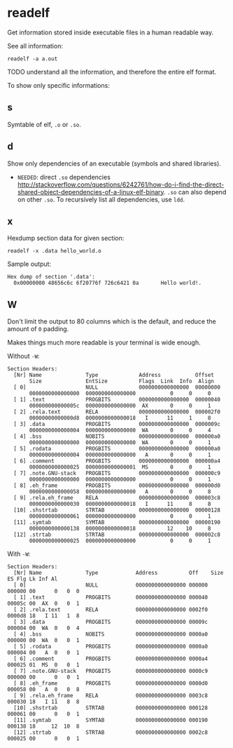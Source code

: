 # readelf

Get information stored inside executable files in a human readable way.

See all information:

    readelf -a a.out

TODO understand all the information, and therefore the entire elf format.

To show only specific informations:

## s

Symtable of elf, `.o` or `.so`.

## d

Show only dependencies of an executable (symbols and shared libraries).

- `NEEDED`: direct `.so` dependencies <http://stackoverflow.com/questions/6242761/how-do-i-find-the-direct-shared-object-dependencies-of-a-linux-elf-binary>. `.so` can also depend on other `.so`. To recursively list all dependencies, use `ldd`.

## x

Hexdump section data for given section:

    readelf -x .data hello_world.o

Sample output:

    Hex dump of section '.data':
      0x00000000 48656c6c 6f20776f 726c6421 0a       Hello world!.

## W

Don't limit the output to 80 columns which is the default, and reduce the amount of `0` padding.

Makes things much more readable is your terminal is wide enough.

Without `-W`:

    Section Headers:
      [Nr] Name              Type             Address           Offset
           Size              EntSize          Flags  Link  Info  Align
      [ 0]                   NULL             0000000000000000  00000000
           0000000000000000  0000000000000000           0     0     0
      [ 1] .text             PROGBITS         0000000000000000  00000040
           000000000000005c  0000000000000000  AX       0     0     1
      [ 2] .rela.text        RELA             0000000000000000  000002f0
           00000000000000d8  0000000000000018   I      11     1     8
      [ 3] .data             PROGBITS         0000000000000000  0000009c
           0000000000000004  0000000000000000  WA       0     0     4
      [ 4] .bss              NOBITS           0000000000000000  000000a0
           0000000000000000  0000000000000000  WA       0     0     1
      [ 5] .rodata           PROGBITS         0000000000000000  000000a0
           0000000000000004  0000000000000000   A       0     0     1
      [ 6] .comment          PROGBITS         0000000000000000  000000a4
           0000000000000025  0000000000000001  MS       0     0     1
      [ 7] .note.GNU-stack   PROGBITS         0000000000000000  000000c9
           0000000000000000  0000000000000000           0     0     1
      [ 8] .eh_frame         PROGBITS         0000000000000000  000000d0
           0000000000000058  0000000000000000   A       0     0     8
      [ 9] .rela.eh_frame    RELA             0000000000000000  000003c8
           0000000000000030  0000000000000018   I      11     8     8
      [10] .shstrtab         STRTAB           0000000000000000  00000128
           0000000000000061  0000000000000000           0     0     1
      [11] .symtab           SYMTAB           0000000000000000  00000190
           0000000000000138  0000000000000018          12    10     8
      [12] .strtab           STRTAB           0000000000000000  000002c8
           0000000000000025  0000000000000000           0     0     1

With `-W`:

    Section Headers:
      [Nr] Name              Type            Address          Off    Size   ES Flg Lk Inf Al
      [ 0]                   NULL            0000000000000000 000000 000000 00      0   0  0
      [ 1] .text             PROGBITS        0000000000000000 000040 00005c 00  AX  0   0  1
      [ 2] .rela.text        RELA            0000000000000000 0002f0 0000d8 18   I 11   1  8
      [ 3] .data             PROGBITS        0000000000000000 00009c 000004 00  WA  0   0  4
      [ 4] .bss              NOBITS          0000000000000000 0000a0 000000 00  WA  0   0  1
      [ 5] .rodata           PROGBITS        0000000000000000 0000a0 000004 00   A  0   0  1
      [ 6] .comment          PROGBITS        0000000000000000 0000a4 000025 01  MS  0   0  1
      [ 7] .note.GNU-stack   PROGBITS        0000000000000000 0000c9 000000 00      0   0  1
      [ 8] .eh_frame         PROGBITS        0000000000000000 0000d0 000058 00   A  0   0  8
      [ 9] .rela.eh_frame    RELA            0000000000000000 0003c8 000030 18   I 11   8  8
      [10] .shstrtab         STRTAB          0000000000000000 000128 000061 00      0   0  1
      [11] .symtab           SYMTAB          0000000000000000 000190 000138 18     12  10  8
      [12] .strtab           STRTAB          0000000000000000 0002c8 000025 00      0   0  1
